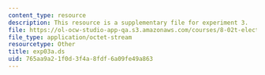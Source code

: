 ```yaml
---
content_type: resource
description: This resource is a supplementary file for experiment 3.
file: https://ol-ocw-studio-app-qa.s3.amazonaws.com/courses/8-02t-electricity-and-magnetism-spring-2005/765aa9a21f0d3f4a8fdf6a09fe49a863_exp03a.ds
file_type: application/octet-stream
resourcetype: Other
title: exp03a.ds
uid: 765aa9a2-1f0d-3f4a-8fdf-6a09fe49a863
---
```

